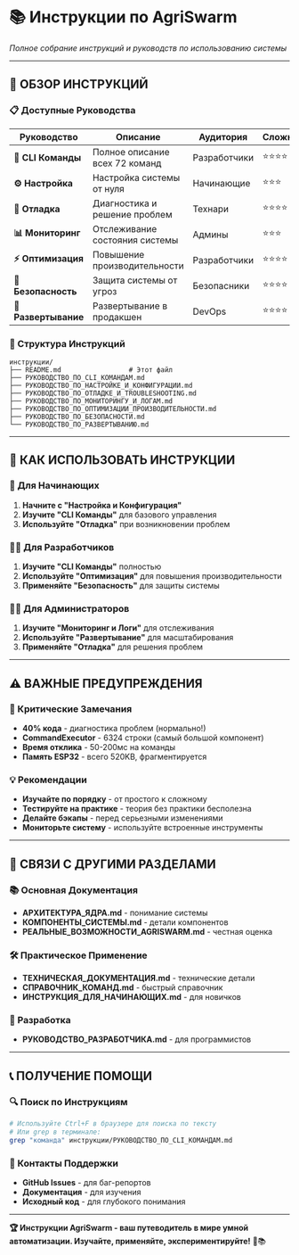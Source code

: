 # 📚 Инструкции по AgriSwarm

*Полное собрание инструкций и руководств по использованию системы*

---

## 🎯 **ОБЗОР ИНСТРУКЦИЙ**

### **📋 Доступные Руководства**

| Руководство | Описание | Аудитория | Сложность |
|-------------|----------|-----------|-----------|
| **💬 CLI Команды** | Полное описание всех 72 команд | Разработчики | ⭐⭐⭐⭐ |
| **⚙️ Настройка** | Настройка системы от нуля | Начинающие | ⭐⭐⭐ |
| **🔧 Отладка** | Диагностика и решение проблем | Технари | ⭐⭐⭐⭐ |
| **📊 Мониторинг** | Отслеживание состояния системы | Админы | ⭐⭐⭐ |
| **⚡ Оптимизация** | Повышение производительности | Разработчики | ⭐⭐⭐⭐ |
| **🔐 Безопасность** | Защита системы от угроз | Безопасники | ⭐⭐⭐⭐ |
| **🚀 Развертывание** | Развертывание в продакшен | DevOps | ⭐⭐⭐⭐ |

### **🎯 Структура Инструкций**
```
инструкции/
├── README.md                 # Этот файл
├── РУКОВОДСТВО_ПО_CLI_КОМАНДАМ.md
├── РУКОВОДСТВО_ПО_НАСТРОЙКЕ_И_КОНФИГУРАЦИИ.md
├── РУКОВОДСТВО_ПО_ОТЛАДКЕ_И_TROUBLESHOOTING.md
├── РУКОВОДСТВО_ПО_МОНИТОРИНГУ_И_ЛОГАМ.md
├── РУКОВОДСТВО_ПО_ОПТИМИЗАЦИИ_ПРОИЗВОДИТЕЛЬНОСТИ.md
├── РУКОВОДСТВО_ПО_БЕЗОПАСНОСТИ.md
└── РУКОВОДСТВО_ПО_РАЗВЕРТЫВАНИЮ.md
```

---

## 📖 **КАК ИСПОЛЬЗОВАТЬ ИНСТРУКЦИИ**

### **🎯 Для Начинающих**
1. **Начните с "Настройка и Конфигурация"**
2. **Изучите "CLI Команды"** для базового управления
3. **Используйте "Отладка"** при возникновении проблем

### **👨‍💻 Для Разработчиков**
1. **Изучите "CLI Команды"** полностью
2. **Используйте "Оптимизация"** для повышения производительности
3. **Применяйте "Безопасность"** для защиты системы

### **👨‍🔧 Для Администраторов**
1. **Изучите "Мониторинг и Логи"** для отслеживания
2. **Используйте "Развертывание"** для масштабирования
3. **Применяйте "Отладка"** для решения проблем

---

## ⚠️ **ВАЖНЫЕ ПРЕДУПРЕЖДЕНИЯ**

### **🚨 Критические Замечания**
- **40% кода** - диагностика проблем (нормально!)
- **CommandExecutor** - 6324 строки (самый большой компонент)
- **Время отклика** - 50-200мс на команды
- **Память ESP32** - всего 520KB, фрагментируется

### **💡 Рекомендации**
- **Изучайте по порядку** - от простого к сложному
- **Тестируйте на практике** - теория без практики бесполезна
- **Делайте бэкапы** - перед серьезными изменениями
- **Мониторьте систему** - используйте встроенные инструменты

---

## 🔗 **СВЯЗИ С ДРУГИМИ РАЗДЕЛАМИ**

### **📚 Основная Документация**
- **АРХИТЕКТУРА_ЯДРА.md** - понимание системы
- **КОМПОНЕНТЫ_СИСТЕМЫ.md** - детали компонентов
- **РЕАЛЬНЫЕ_ВОЗМОЖНОСТИ_AGRISWARM.md** - честная оценка

### **🛠️ Практическое Применение**
- **ТЕХНИЧЕСКАЯ_ДОКУМЕНТАЦИЯ.md** - технические детали
- **СПРАВОЧНИК_КОМАНД.md** - быстрый справочник
- **ИНСТРУКЦИЯ_ДЛЯ_НАЧИНАЮЩИХ.md** - для новичков

### **🔧 Разработка**
- **РУКОВОДСТВО_РАЗРАБОТЧИКА.md** - для программистов

---

## 📞 **ПОЛУЧЕНИЕ ПОМОЩИ**

### **🔍 Поиск по Инструкциям**
```bash
# Используйте Ctrl+F в браузере для поиска по тексту
# Или grep в терминале:
grep "команда" инструкции/РУКОВОДСТВО_ПО_CLI_КОМАНДАМ.md
```

### **📧 Контакты Поддержки**
- **GitHub Issues** - для баг-репортов
- **Документация** - для изучения
- **Исходный код** - для глубокого понимания

---

**🏆 Инструкции AgriSwarm - ваш путеводитель в мире умной автоматизации. Изучайте, применяйте, экспериментируйте!** 🚀📚





